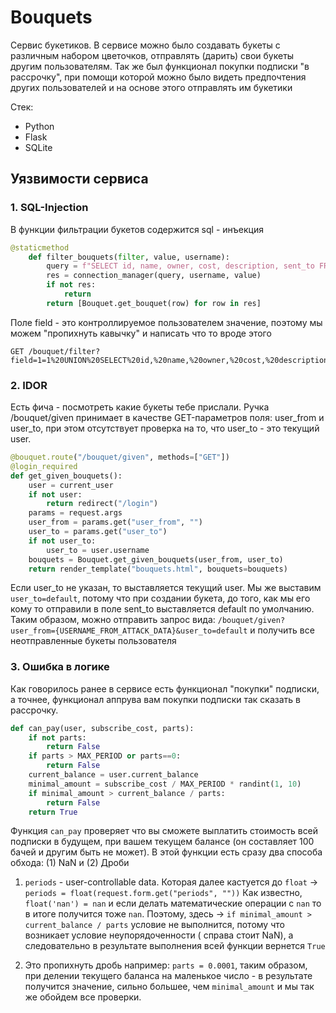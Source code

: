 # Bouquets

Сервис букетиков. В сервисе можно было создавать букеты с различным набором цветочков, отправлять (дарить) свои букеты другим пользователям. Так же был функционал покупки подписки "в рассрочку", при помощи которой можно было видеть предпочтения других пользователей и на основе этого отправлять им букетики

Стек:

- Python
- Flask
- SQLite

## Уязвимости сервиса

### 1. SQL-Injection

В функции фильтрации букетов содержится sql - инъекция

```python
@staticmethod
    def filter_bouquets(filter, value, username):
        query = f"SELECT id, name, owner, cost, description, sent_to FROM bouquet WHERE owner = ? AND {filter} = ?"
        res = connection_manager(query, username, value)
        if not res:
            return
        return [Bouquet.get_bouquet(row) for row in res]
```

Поле field - это контроллируемое пользователем значение, поэтому мы можем "пропихнуть кавычку" и написать что то вроде этого

```
GET /bouquet/filter?field=1=1%20UNION%20SELECT%20id,%20name,%20owner,%20cost,%20description,%20sent_to%20from%20bouquet%20where%20name%20like%20'%%'%20or%201&value=1
```

### 2. IDOR

Есть фича - посмотреть какие букеты тебе прислали. Ручка /bouquet/given принимает в качестве GET-параметров поля: user_from и user_to, при этом отсутствует проверка на то, что user_to - это текущий user.

```python
@bouquet.route("/bouquet/given", methods=["GET"])
@login_required
def get_given_bouquets():
    user = current_user
    if not user:
        return redirect("/login")
    params = request.args
    user_from = params.get("user_from", "")
    user_to = params.get("user_to")
    if not user_to:
        user_to = user.username
    bouquets = Bouquet.get_given_bouquets(user_from, user_to)
    return render_template("bouquets.html", bouquets=bouquets)
```

Если user_to не указан, то выставляется текущий user. Мы же выставим `user_to=default`, потому что при создании букета, до того, как мы его кому то отправили в поле sent_to выставляется default по умолчанию.
Таким образом, можно отправить запрос вида: `/bouquet/given?user_from={USERNAME_FROM_ATTACK_DATA}&user_to=default` и получить все неотправленные букеты пользователя

### 3. Ошибка в логике

Как говорилось ранее в сервисе есть функционал "покупки" подписки, а точнее, функционал аппрува вам покупки подписки так сказать в рассрочку.

```python
def can_pay(user, subscribe_cost, parts):
    if not parts:
        return False
    if parts > MAX_PERIOD or parts==0:
        return False
    current_balance = user.current_balance
    minimal_amount = subscribe_cost / MAX_PERIOD * randint(1, 10)
    if minimal_amount > current_balance / parts:
        return False
    return True
```

Функция `can_pay` проверяет что вы сможете выплатить стоимость всей подписки в будущем, при вашем текущем балансе (он составляет 100 бачей и другим быть не может). В этой функции есть сразу два способа обхода: (1) NaN и (2) Дроби

1. `periods` - user-controllable datа. Которая далее кастуется до `float` -> `periods = float(request.form.get("periods", ""))` Как известно, `float('nan') = nan` и если делать математические операции с `nan` то в итоге получится тоже `nan`. Поэтому, здесь -> `if minimal_amount > current_balance / parts` условие не выполнится, потому что возникает условие неупорядоченности ( справа стоит NaN), а следовательно в результате выполнения всей функции вернется `True`

2. Это пропихнуть дробь например: `parts = 0.0001`, таким образом, при делении текущего баланса на маленькое число - в результате получится значение, сильно большее, чем `minimal_amount` и мы так же обойдем все проверки.
